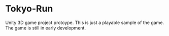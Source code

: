 # Tokyo-Run
Unity 3D game project protoype.
This is just a playable sample of the game.
The game is still in early development.
